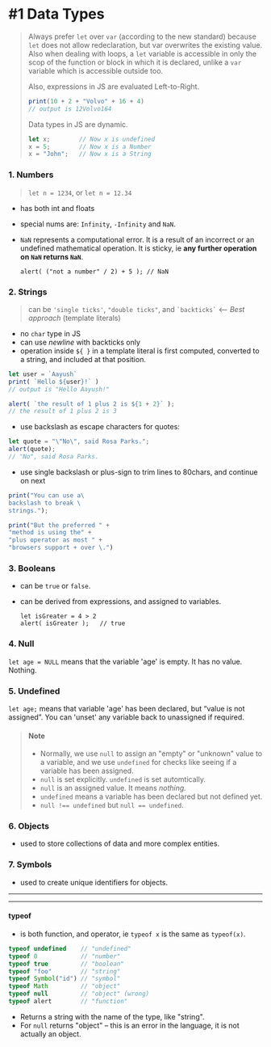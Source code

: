 # #1 Data Types

> Always prefer `let` over `var` (according to the new standard) because `let` does not allow redeclaration, but var overwrites the existing value.
> Also when dealing with loops, a `let` variable is accessible in only the scop of the function or block in which it is declared, unlike a `var` variable which is accessible outside too.
> 
> Also, expressions in JS are evaluated Left-to-Right.
>```javascript
> print(10 + 2 + "Volvo" + 16 + 4)
> // output is 12Volvo164
> ```
> 
> Data types in JS are dynamic. 
> ```javascript
> let x;        // Now x is undefined
> x = 5;        // Now x is a Number
> x = "John";   // Now x is a String 
>```
> 


### 1. Numbers

> `let n = 1234`, or
> `let n = 12.34`

* has both int and floats
* special nums are: `Infinity`, `-Infinity` and `NaN`.
* `NaN` represents a computational error. It is a result of an incorrect or an undefined mathematical operation. It is sticky, ie **any further operation on `NaN` returns `NaN`**.

      alert( ("not a number" / 2) + 5 ); // NaN


### 2. Strings

> can be `'single ticks'`,
> `"double ticks"`, and
> `` `backticks` ``    <-- _Best approach_ (template literals)


- no `char` type in JS
- can use _newline_ with backticks only
- operation inside `${ }` in a template literal is first computed, converted to a string, and included at that position.
```javascript
let user = `Aayush`
print( `Hello ${user}!` )
// output is "Hello Aayush!"

alert( `the result of 1 plus 2 is ${1 + 2}` );
// the result of 1 plus 2 is 3
```

- use backslash as escape characters for quotes:
```js
let quote = "\"No\", said Rosa Parks.";
alert(quote);
// "No", said Rosa Parks.
```

- use single backslash or plus-sign to trim lines to 80chars, and continue on next
```js
print("You can use a\
backslash to break \
strings.");

print("But the preferred " +
"method is using the" +
"plus operator as most " +
"browsers support + over \.")
```

### 3. Booleans

- can be `true` or `false`.
- can be derived from expressions, and assigned to variables.   

      let isGreater = 4 > 2
      alert( isGreater );   // true
     
### 4. Null

`let age = NULL` means that the variable 'age' is empty. It has no value. Nothing.

### 5. Undefined

`let age;` means that variable 'age' has been declared, but “value is not assigned”. You can 'unset' any variable back to unassigned if required.

> #### Note
> - Normally, we use `null` to assign an "empty" or "unknown" value to a variable, and we use `undefined` for checks like seeing if a variable has been assigned. 
> - `null` is set explicitly. `undefined` is set automtically.
> -   `null` is an assigned value. It means _nothing._
> - `undefined` means a variable has been declared but not defined yet.
> - `null !== undefined` but `null == undefined`.


### 6. Objects

- used to store collections of data and more complex entities.

### 7. Symbols

- used to create unique identifiers for objects. 


---
---

#### typeof

- is both function, and operator, ie  `typeof x` is the same as `typeof(x)`.
```js
typeof undefined    // "undefined"
typeof 0            // "number"
typeof true         // "boolean"
typeof "foo"        // "string"
typeof Symbol("id") // "symbol"
typeof Math         // "object"
typeof null         // "object" (wrong)
typeof alert        // "function"
```

- Returns a string with the name of the type, like "string".
- For `null` returns "object" – this is an error in the language, it is not actually an object.

